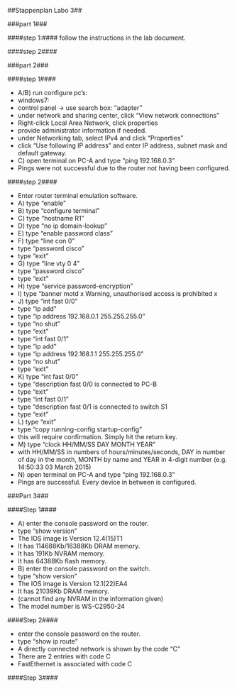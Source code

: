 ##Stappenplan Labo 3##

###part 1###

####step 1:####
follow the instructions in the lab document.

####step 2####

###part 2###

####step 1####
* A/B) run configure pc’s:
 * windows7:
 * control panel -> use search box: “adapter”
 * under network and sharing center, click “View network connections”
 * Right-click Local Area Network, click properties
 * provide administrator information if needed.
 * under Networking tab, select IPv4 and click “Properties”
 * click “Use following IP address” and enter IP address, subnet mask and default gateway.
* C) open terminal on PC-A and type “ping 192.168.0.3”
 * Pings were not successful due to the router not having been configured.

####step 2####
* Enter router terminal emulation software.
* A) type “enable”
* B) type “configure terminal”
* C) type “hostname R1”
* D) type “no ip domain-lookup”
* E) type “enable password class”
* F) type “line con 0”
 * type “password cisco”
 * type “exit”
* G) type “line vty 0 4”
 * type “password cisco”
 * type “exit”
* H) type “service password-encryption”
* I) type “banner motd x Warning, unauthorised access is prohibited x
* J) type “int fast 0/0”
 * type “ip add”
 * type “ip address 192.168.0.1 255.255.255.0”
 * type “no shut”
 * type “exit”
 * type “int fast 0/1”
 * type “ip add”
 * type “ip address 192.168.1.1 255.255.255.0”
 * type “no shut”
 * type “exit”
* K) type “int fast 0/0”
 * type “description fast 0/0 is connected to PC-B
 * type “exit”
 * type “int fast 0/1”
 * type “description fast 0/1 is connected to switch S1
 * type “exit”
* L) type “exit”
 * type “copy running-config startup-config”
 * this will require confirmation. Simply hit the return key.
* M) type “clock HH/MM/SS DAY MONTH YEAR”
 * with HH/MM/SS in numbers of hours/minutes/seconds, DAY in number of day in the month, MONTH by name and YEAR in 4-digit number  (e.g. 14:50:33 03 March 2015)
* N) open terminal on PC-A and type “ping 192.168.0.3”
 * Pings are successful. Every device in between is configured.

###Part 3###

####Step 1####
* A) enter the console password on the router.
 * type “show version”
  * The IOS image is Version 12.4(15)T1
  * It has 114688Kb/16388Kb DRAM memory.
  * It has 191Kb NVRAM memory.
  * It has 64388Kb flash memory.
* B)  enter the console password on the switch.
 * type “show version”
  * The IOS image is Version 12.1(22)EA4
  * It has 21039Kb DRAM memory.
  * (cannot find any NVRAM in the information given)
  * The model number is WS-C2950-24

####Step 2####

* enter the console password on the router.
 * type “show ip route”
  * A directly connected network is shown by the code “C”
  * There are 2 entries with code C
  * FastEthernet is associated with code C

####Step 3####

